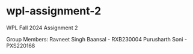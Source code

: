 # wpl-assignment-2
WPL Fall 2024 Assignment 2

Group Members:
Ravneet Singh Baansal - RXB230004
Purusharth Soni - PXS220168
